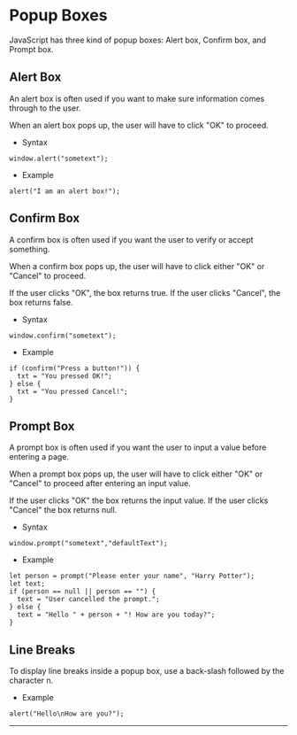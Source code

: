 
# Popup Boxes
JavaScript has three kind of popup boxes: Alert box, Confirm box, and Prompt box.

Alert Box
---
An alert box is often used if you want to make sure information comes through to the user.

When an alert box pops up, the user will have to click "OK" to proceed.

- Syntax

```barh
window.alert("sometext");
```
- Example
```barh
alert("I am an alert box!");
```
Confirm Box
---
A confirm box is often used if you want the user to verify or accept something.

When a confirm box pops up, the user will have to click either "OK" or "Cancel" to proceed.

If the user clicks "OK", the box returns true. If the user clicks "Cancel", the box returns false.
- Syntax
```barh
window.confirm("sometext");
```
- Example
```barh
if (confirm("Press a button!")) {
  txt = "You pressed OK!";
} else {
  txt = "You pressed Cancel!";
}
```
Prompt Box
---
A prompt box is often used if you want the user to input a value before entering a page.

When a prompt box pops up, the user will have to click either "OK" or "Cancel" to proceed after entering an input value.

If the user clicks "OK" the box returns the input value. If the user clicks "Cancel" the box returns null.

- Syntax
```barh
window.prompt("sometext","defaultText");

```

- Example
```barh
let person = prompt("Please enter your name", "Harry Potter");
let text;
if (person == null || person == "") {
  text = "User cancelled the prompt.";
} else {
  text = "Hello " + person + "! How are you today?";
}
```
Line Breaks
--
To display line breaks inside a popup box, use a back-slash followed by the character n.

- Example
```barh
alert("Hello\nHow are you?");
```
----
